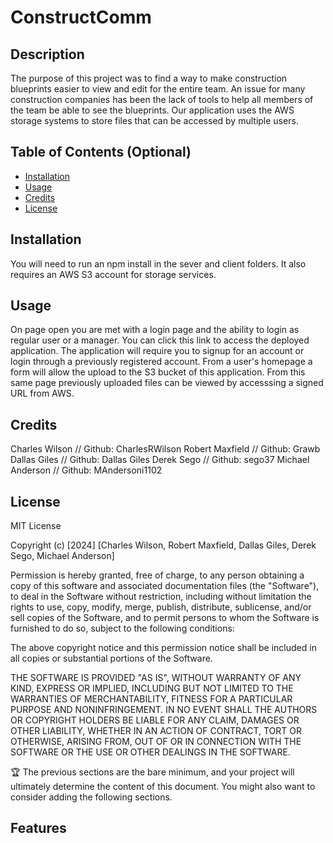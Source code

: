 # ConstructComm

## Description

The purpose of this project was to find a way to make construction blueprints easier to view and edit for the entire team. An issue for many construction companies has been the lack of tools to help all members of the team be able to see the blueprints. Our application uses the AWS storage systems to store files that can be accessed by multiple users.

## Table of Contents (Optional)

- [Installation](#installation)
- [Usage](#usage)
- [Credits](#credits)
- [License](#license)

## Installation

You will need to run an npm install in the sever and client folders. It also requires an AWS S3 account for storage services.

## Usage
On page open you are met with a login page and the ability to login as regular user or a manager. You can click this link to access the deployed application<placeholder>. The application will require you to signup for an account or login through a previously registered account. From a user's homepage a form will allow the upload to the S3 bucket of this application. From this same page previously uploaded files can be viewed by accesssing a signed URL from AWS.

## Credits

Charles Wilson // Github: CharlesRWilson
Robert Maxfield // Github: Grawb
Dallas Giles // Github: Dallas Giles
Derek Sego // Github: sego37
Michael Anderson // Github: MAndersoni1102


## License

MIT License

Copyright (c) [2024] [Charles Wilson, Robert Maxfield, Dallas Giles, Derek Sego, Michael Anderson]

Permission is hereby granted, free of charge, to any person obtaining a copy
of this software and associated documentation files (the "Software"), to deal
in the Software without restriction, including without limitation the rights
to use, copy, modify, merge, publish, distribute, sublicense, and/or sell
copies of the Software, and to permit persons to whom the Software is
furnished to do so, subject to the following conditions:

The above copyright notice and this permission notice shall be included in all
copies or substantial portions of the Software.

THE SOFTWARE IS PROVIDED "AS IS", WITHOUT WARRANTY OF ANY KIND, EXPRESS OR
IMPLIED, INCLUDING BUT NOT LIMITED TO THE WARRANTIES OF MERCHANTABILITY,
FITNESS FOR A PARTICULAR PURPOSE AND NONINFRINGEMENT. IN NO EVENT SHALL THE
AUTHORS OR COPYRIGHT HOLDERS BE LIABLE FOR ANY CLAIM, DAMAGES OR OTHER
LIABILITY, WHETHER IN AN ACTION OF CONTRACT, TORT OR OTHERWISE, ARISING FROM,
OUT OF OR IN CONNECTION WITH THE SOFTWARE OR THE USE OR OTHER DEALINGS IN THE
SOFTWARE.

🏆 The previous sections are the bare minimum, and your project will ultimately determine the content of this document. You might also want to consider adding the following sections.

## Features

